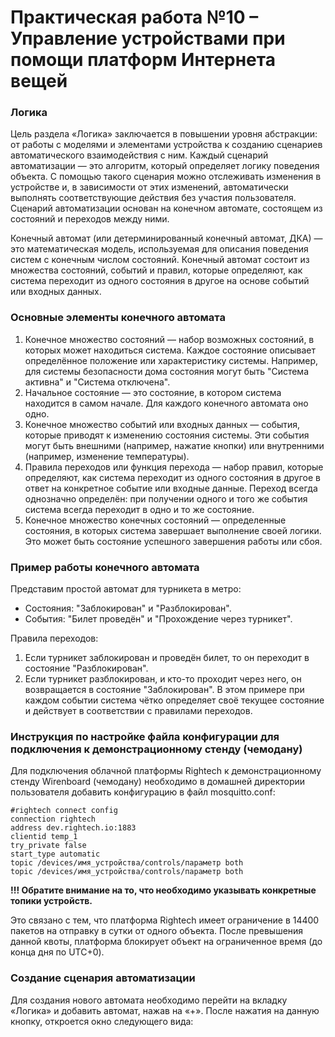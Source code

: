 # Практическая работа №10 – Управление устройствами при помощи платформ Интернета вещей
### Логика
Цель раздела «Логика» заключается в повышении уровня абстракции: от работы с моделями и элементами устройства к созданию сценариев автоматического взаимодействия с ним. Каждый сценарий автоматизации — это алгоритм, который определяет логику поведения объекта. С помощью такого сценария можно отслеживать изменения в устройстве и, в зависимости от этих изменений, автоматически выполнять соответствующие действия без участия пользователя. Сценарий автоматизации основан на конечном автомате, состоящем из состояний и переходов между ними.

Конечный автомат (или детерминированный конечный автомат, ДКА) — это математическая модель, используемая для описания поведения систем с конечным числом состояний. Конечный автомат состоит из множества состояний, событий и правил, которые определяют, как система переходит из одного состояния в другое на основе событий или входных данных.

### Основные элементы конечного автомата
1. Конечное множество состояний — набор возможных состояний, в которых может находиться система. Каждое состояние описывает определённое положение или характеристику системы. Например, для системы безопасности дома состояния могут быть "Система активна" и "Система отключена".
2. Начальное состояние — это состояние, в котором система находится в самом начале. Для каждого конечного автомата оно одно.
3. Конечное множество событий или входных данных — события, которые приводят к изменению состояния системы. Эти события могут быть внешними (например, нажатие кнопки) или внутренними (например, изменение температуры).
4. Правила переходов или функция перехода — набор правил, которые определяют, как система переходит из одного состояния в другое в ответ на конкретное событие или входные данные. Переход всегда однозначно определён: при получении одного и того же события система всегда переходит в одно и то же состояние.
5. Конечное множество конечных состояний — определенные состояния, в которых система завершает выполнение своей логики. Это может быть состояние успешного завершения работы или сбоя.

### Пример работы конечного автомата
Представим простой автомат для турникета в метро:
- Состояния: "Заблокирован" и "Разблокирован".
- События: "Билет проведён" и "Прохождение через турникет".

Правила переходов:
1. Если турникет заблокирован и проведён билет, то он переходит в состояние "Разблокирован".
2. Если турникет разблокирован, и кто-то проходит через него, он возвращается в состояние "Заблокирован".
В этом примере при каждом событии система чётко определяет своё текущее состояние и действует в соответствии с правилами переходов.

### Инструкция по настройке файла конфигурации для подключения к демонстрационному стенду (чемодану)
Для подключения облачной платформы Rightech к демонстрационному стенду Wirenboard (чемодану) необходимо в домашней директории пользователя добавить конфигурацию в файл mosquitto.conf:

```
#rightech connect config
connection rightech
address dev.rightech.io:1883
clientid temp_1
try_private false
start_type automatic
topic /devices/имя_устройства/controls/параметр both
topic /devices/имя_устройства/controls/параметр both
```

**!!! Обратите внимание на то, что необходимо указывать конкретные топики устройств.**

Это связано с тем, что платформа Rightech имеет ограничение в 14400 пакетов на отправку в сутки от одного объекта. После превышения данной квоты, платформа блокирует объект на ограниченное время (до конца дня по UTC+0).

### Создание сценария автоматизации
Для создания нового автомата необходимо перейти на вкладку «Логика» и добавить автомат, нажав на «+». После нажатия на данную кнопку, откроется окно следующего вида:

